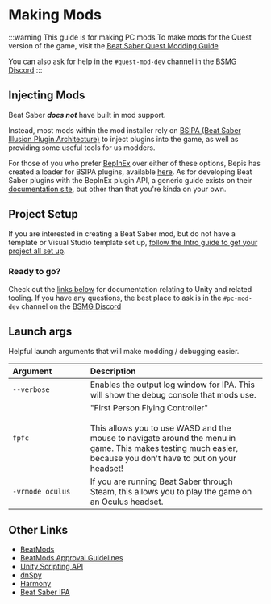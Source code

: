 # Making Mods

:::warning This guide is for making PC mods
To make mods for the Quest version of the game, visit the [Beat Saber Quest Modding Guide](https://bsqmg.cal117.me/)

You can also ask for help in the `#quest-mod-dev` channel in the [BSMG Discord](https://discord.gg/beatsabermods)
:::

## Injecting Mods
Beat Saber _**does not**_ have built in mod support.

Instead, most mods within the mod installer rely on
[BSIPA (Beat Saber Illusion Plugin Architecture)](https://github.com/nike4613/BeatSaber-IPA-Reloaded/)
to inject plugins into the game, as well as providing some useful tools for us modders.

For those of you who prefer [BepInEx](https://github.com/BepInEx/BepInEx) over either of these options, Bepis has created
a loader for BSIPA plugins, available [here](https://github.com/BepInEx/BepInEx.BSIPA.Loader). As for developing Beat Saber
plugins with the BepInEx plugin API, a generic guide exists on their
[documentation site](https://bepinex.github.io/bepinex_docs/v5.0/articles/dev_guide/plugin_tutorial/index.html),
but other than that you're kinda on your own.

## Project Setup
If you are interested in creating a Beat Saber mod, but do not have a template or Visual Studio template set up,
[follow the Intro guide to get your project all set up](./intro.md).

### Ready to go?
Check out the [links below](#other-links) for documentation relating to Unity and related tooling. If you have any questions,
the best place to ask is in the `#pc-mod-dev` channel on the [BSMG Discord](https://discord.gg/beatsabermods)

## Launch args
Helpful launch arguments that will make modding / debugging easier.

<!-- markdownlint-disable MD013 -->
| Argument&nbsp;&nbsp;&nbsp;&nbsp;&nbsp;&nbsp;&nbsp;&nbsp;&nbsp;&nbsp;&nbsp;&nbsp;&nbsp;&nbsp; | Description |
| - | :- |
| `--verbose`  | Enables the output log window for IPA. This will show the debug console that mods use.  |
| `fpfc` | "First Person Flying Controller"<br /><br />This allows you to use WASD and the mouse to navigate around the menu in game. This makes testing much easier, because you don't have to put on your headset! |
| `-vrmode oculus` | If you are running Beat Saber through Steam, this allows you to play the game on an Oculus headset. |
<!-- markdownlint-enable MD013 -->

## Other Links

* [BeatMods](https://beatmods.com)
* [BeatMods Approval Guidelines](https://docs.google.com/document/d/15RBVesZdS-U94AvesJ2DJqcnAtgh9E2PZOcbjrQle5Y/edit?usp=sharing)
* [Unity Scripting API](https://docs.unity3d.com/ScriptReference/index.html)
* [dnSpy](https://github.com/0xd4d/dnSpy)
* [Harmony](https://github.com/pardeike/Harmony)
* [Beat Saber IPA](https://bsmg.github.io/BeatSaber-IPA-Reloaded/)

